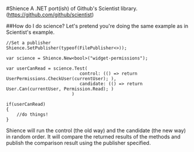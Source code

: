 ﻿#Shience
A .NET port(ish) of Github's Scientist library. (https://github.com/github/scientist)

##How do I do science?
Let's pretend you're doing the same example as in Scientist's example.

    //Set a publisher
    Shience.SetPublisher(typeof(FilePublisher<>));
    
    var science = Shience.New<bool>("widget-permissions");
    
    var userCanRead = science.Test(
                                control: (() => return UserPermissions.CheckUser(currentUser); ), 
                                candidate: (() => return User.Can(currentUser, Permission.Read); )
                             )
                             
    if(userCanRead)
    {
        //do things!
    }
                             
Shience will run the control (the old way) and the candidate (the new way) in random order. It will compare the returned results of the methods and publish the comparison result using the publisher specified. 